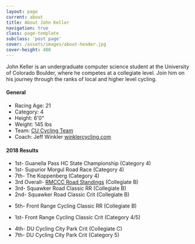```yaml
---
layout: page
current: about
title: About John Keller
navigation: true
class: page-template
subclass: 'post page'
cover: /assets/images/about-header.jpg
cover-height: 400
---
```


John Keller is an undergraduate computer science student at the University of Colorado Boulder, where he competes at a collegiate level. Join him on his journey through the ranks of local and higher level cycling.

#### General
- Racing Age: 21
- Category: 4
- Height: 6'0"
- Weight: 145 lbs
- Team: [CU Cycling Team](https://www.colorado.edu/sportsclub/cycling/)
- Coach: Jeff Winkler [winklercycling.com](http://winklercycling.com)

#### 2018 Results

- 1st- Guanella Pass HC State Championship (Category 4)
- 1st- Supurior Morgul Road Race (Category 4)
- 7th- The Koppenberg (Category 4)
- 3rd Overall- [RMCCC Road Standings](http://winklercycling.com/rmccc/rmccc-individual-standings.html) (Collegiate B)
- 3rd- Squawker Road Classic RR (Collegiate B)
- 2nd- Squawker Road Classic Crit (Collegiate B)
<!-- - 10th- Squawker Road Classic Crit (Category 4/5) -->
- 5th- Front Range Cycling Classic RR (Collegiate B)
<!-- - 14th- Front Range Cycling Classic Crit (Collegiate B) -->
- 1st- Front Range Cycling Classic Crit (Category 4/5)
<!-- - 22nd- CSU Oval Critereum (Collegiate B) -->
- 4th- DU Cycling City Park Crit (Collegiate C)
- 7th- DU Cycling City Park Crit (Category 5)